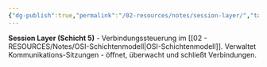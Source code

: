 ```yaml
---
{"dg-publish":true,"permalink":"/02-resources/notes/session-layer/","tags":["informatik/netzwerk/osi/layer5","verbindung/verwaltung","informatik/netzwerk/osi"],"noteIcon":"","updated":"2025-09-10T16:35:35.000+02:00"}
---
```



**Session Layer (Schicht 5)** - Verbindungssteuerung im [[02 - RESOURCES/Notes/OSI-Schichtenmodell\|OSI-Schichtenmodell]].
Verwaltet Kommunikations-Sitzungen - öffnet, überwacht und schließt Verbindungen.